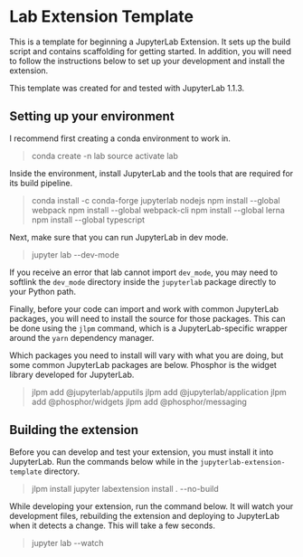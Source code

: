 # Lab Extension Template

This is a template for beginning a JupyterLab Extension. It sets up the build script and contains
scaffolding for getting started. In addition, you will need to follow the instructions below to
set up your development and install the extension.

This template was created for and tested with JupyterLab 1.1.3.

## Setting up your environment

I recommend first creating a conda environment to work in.

> conda create -n lab
> source activate lab

Inside the environment, install JupyterLab and the tools that are required for its build pipeline.

> conda install -c conda-forge jupyterlab nodejs
> npm install --global webpack
> npm install --global webpack-cli
> npm install --global lerna
> npm install --global typescript

Next, make sure that you can run JupyterLab in dev mode.

> jupyter lab --dev-mode

If you receive an error that lab cannot import `dev_mode`, you may need to softlink the `dev_mode`
directory inside the `jupyterlab` package directly to your Python path.

Finally, before your code can import and work with common JupyterLab packages, you will need to
install the source for those packages. This can be done using the `jlpm` command, which is a
JupyterLab-specific wrapper around the `yarn` dependency manager.

Which packages you need to install will vary with what you are doing, but some common JupyterLab
packages are below. Phosphor is the widget library developed for JupyterLab.

> jlpm add @jupyterlab/apputils
> jlpm add @jupyterlab/application
> jlpm add @phosphor/widgets
> jlpm add @phosphor/messaging

## Building the extension

Before you can develop and test your extension, you must install it into JupyterLab. Run the
commands below while in the `jupyterlab-extension-template` directory.

> jlpm install
> jupyter labextension install . --no-build

While developing your extension, run the command below. It will watch your development files,
rebuilding the extension and deploying to JupyterLab when it detects a change. This will take a
few seconds.

> jupyter lab --watch